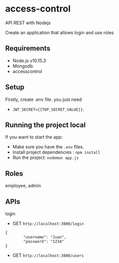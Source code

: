 # access-control
API REST with Nodejs

Create an application that allows login and use roles 

## Requirements
* Node.js v10.15.3
* Mongodb
* accesscontrol

## Setup
Firstly, create  .env file. you just need

* `JWT_SECRET={{TOP_SECRET_VALUE}}`.

## Running the project local
If you want to start the app:
* Make sure you have the `.env` files.
* Install project dependencies : `npm install`
* Run the project: `nodemon app.js`

## Roles
employee, admin

## APIs
login
* GET  `http://localhost:3000/login`
```
{
        "username": "Juan",
        "password": "1234"	
}
```
* GET  `http://localhost:3000/users`
